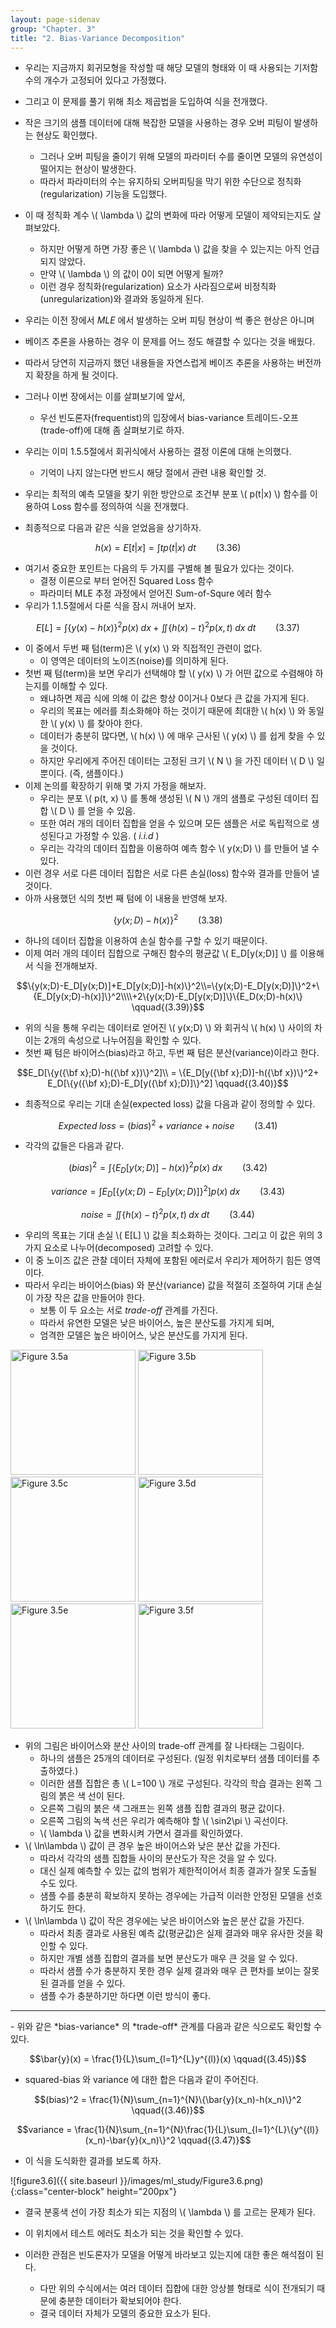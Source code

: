 ```yaml
---
layout: page-sidenav
group: "Chapter. 3"
title: "2. Bias-Variance Decomposition"
---
```


- 우리는 지금까지 회귀모형을 작성할 때 해당 모델의 형태와 이 때 사용되는 기저함수의 개수가 고정되어 있다고 가정했다.
- 그리고 이 문제를 풀기 위해 최소 제곱법을 도입하여 식을 전개했다.
- 작은 크기의 샘플 데이터에 대해 복잡한 모델을 사용하는 경우 오버 피팅이 발생하는 현상도 확인했다.
    - 그러나 오버 피팅을 줄이기 위해 모델의 파라미터 수를 줄이면 모델의 유연성이 떨어지는 현상이 발생한다.
    - 따라서 파라미터의 수는 유지하되 오버피팅을 막기 위한 수단으로 정칙화(regularization) 기능을 도입했다.
- 이 때 정칙화 계수 \\( \lambda \\) 값의 변화에 따라 어떻게 모델이 제약되는지도 살펴보았다.
    - 하지만 어떻게 하면 가장 좋은 \\( \lambda \\) 값을 찾을 수 있는지는 아직 언급되지 않았다.
    - 만약 \\( \lambda \\) 의 값이 0이 되면 어떻게 될까? 
    - 이런 경우 정칙화(regularization) 요소가 사라짐으로써 비정칙화(unregularization)와 결과와 동일하게 된다.
- 우리는 이전 장에서 *MLE* 에서 발생하는 오버 피팅 현상이 썩 좋은 현상은 아니며
- 베이즈 추론을 사용하는 경우 이 문제를 어느 정도 해결할 수 있다는 것을 배웠다.
- 따라서 당연히 지금까지 했던 내용들을 자연스럽게 베이즈 추론을 사용하는 버전까지 확장을 하게 될 것이다.
- 그러나 이번 장에서는 이를 살펴보기에 앞서, 
    - 우선 빈도론자(frequentist)의 입장에서 bias-variance 트레이드-오프(trade-off)에 대해 좀 살펴보기로 하자.

- 우리는 이미 1.5.5절에서 회귀식에서 사용하는 결정 이론에 대해 논의했다. 
    - 기억이 나지 않는다면 반드시 해당 절에서 관련 내용 확인할 것.
- 우리는 최적의 예측 모델을 찾기 위한 방안으로 조건부 분포 \\( p(t\|x) \\) 함수를 이용하여 Loss 함수를 정의하여 식을 전개했다.
- 최종적으로 다음과 같은 식을 얻었음을 상기하자.

$$h(x)=E[t|x]=\int{tp(t|x)\;dt} \qquad{(3.36)}$$

- 여기서 중요한 포인트는 다음의 두 가지를 구별해 볼 필요가 있다는 것이다.
    - 결정 이론으로 부터 얻어진 Squared Loss 함수
    - 파라미터 MLE 추정 과정에서 얻어진 Sum-of-Squre 에러 함수
- 우리가 1.1.5절에서 다룬 식을 잠시 꺼내어 보자.

$$E[L]=\int{\{y(x)-h(x)\}^2p(x)\;dx}+\iint{\{h(x)-t\}^2p(x,t)}\;dx\;dt \qquad{(3.37)}$$

- 이 중에서 두번 째 텀(term)은 \\( y(x) \\) 와 직접적인 관련이 없다. 
    - 이 영역은 데이터의 노이즈(noise)를 의미하게 된다.
- 첫번 째 텀(term)을 보면 우리가 선택해야 할 \\( y(x) \\) 가 어떤 값으로 수렴해야 하는지를 이해할 수 있다.
    - 왜냐하면 제곱 식에 의해 이 값은 항상 0이거나 0보다 큰 값을 가지게 된다. 
    - 우리의 목표는 에러를 최소화해야 하는 것이기 때문에 최대한 \\( h(x) \\) 와 동일한 \\( y(x) \\) 를 찾아야 한다.
    - 데이터가 충분히 많다면, \\( h(x) \\) 에 매우 근사된 \\( y(x) \\) 를 쉽게 찾을 수 있을 것이다. 
    - 하지만 우리에게 주어진 데이터는 고정된 크기 \\( N \\) 을 가진 데이터 \\( D \\) 일 뿐이다. (즉, 샘플이다.)
- 이제 논의를 확장하기 위해 몇 가지 가정을 해보자.
    - 우리는 분포 \\( p(t, x) \\) 를 통해 생성된 \\( N \\) 개의 샘플로 구성된 데이터 집합 \\( D \\) 를 얻을 수 있음.
    - 또한 여러 개의 데이터 집합을 얻을 수 있으며 모든 샘플은 서로 독립적으로 생성된다고 가정할 수 있음. ( *i.i.d* )
    - 우리는 각각의 데이터 집합을 이용하여 예측 함수 \\( y(x;D) \\) 를 만들어 낼 수 있다.
- 이런 경우 서로 다른 데이터 집합은 서로 다른 손실(loss) 함수와 결과를 만들어 낼 것이다.
- 아까 사용했던 식의 첫번 째 텀에 이 내용을 반영해 보자.

$$\{y(x;D)-h(x)\}^2 \qquad{(3.38)}$$

- 하나의 데이터 집합을 이용하여 손실 함수를 구할 수 있기 때문이다.
- 이제 여러 개의 데이터 집합으로 구해진 함수의 평균값 \\( E_D[y(x;D)] \\) 를 이용해서 식을 전개해보자.

$$\{y(x;D)-E_D[y(x;D)]+E_D[y(x;D)]-h(x)\}^2\\=\{y(x;D)-E_D[y(x;D)]\}^2+\{E_D[y(x;D)-h(x)]\}^2\\\\+2\{y(x;D)-E_D[y(x;D)]\}\{E_D(x;D)-h(x)\} \qquad{(3.39)}$$

- 위의 식을 통해 우리는 데이터로 얻어진 \\( y(x;D) \\) 와 회귀식 \\( h(x) \\) 사이의 차이는 2개의 속성으로 나누어짐을 확인할 수 있다.
- 첫번 째 텀은 바이어스(bias)라고 하고, 두번 째 텀은 분산(variance)이라고 한다.

$$E_D[\{y({\bf x};D)-h({\bf x})\}^2]\\
= \{E_D[y({\bf x};D)]-h({\bf x})\}^2+ E_D[\{y({\bf x};D)-E_D[y({\bf x};D)]\}^2] \qquad{(3.40)}$$

- 최종적으로 우리는 기대 손실(expected loss) 값을 다음과 같이 정의할 수 있다.

$${Expected}\;{loss} = (bias)^2 + variance + noise \qquad{(3.41)}$$

- 각각의 값들은 다음과 같다.

$$(bias)^2=\int{\{E_D[y(x;D)]-h(x)\}^2p(x)\;dx} \qquad{(3.42)}$$

$$variance = \int{E_D[\{y(x;D)-E_D[y(x;D)]\}^2]p(x)\;dx} \qquad{(3.43)}$$

$$noise=\iint{\{h(x)-t\}^2p(x,t)\;dx\;dt} \qquad{(3.44)}$$

- 우리의 목표는 기대 손실 \\( E[L] \\) 값을 최소화하는 것이다. 그리고 이 값은 위의 3가지 요소로 나누어(decomposed) 고려할 수 있다.
- 이 중 노이즈 값은 관찰 데이터 자체에 포함된 에러로서 우리가 제어하기 힘든 영역이다.
- 따라서 우리는 바이어스(bias) 와 분산(variance) 값을 적절히 조절하여 기대 손실이 가장 작은 값을 만들어야 한다.
    - 보통 이 두 요소는 서로 *trade-off*  관계를 가진다.
    - 따라서 유연한 모델은 낮은 바이어스, 높은 분산도를 가지게 되며,
    - 엄격한 모델은 높은 바이어스, 낮은 분산도를 가지게 된다.
   
<div class="text-center">
  <img src="{{ site.baseurl }}/images/ml_study/Figure3.5a.png" alt="Figure 3.5a" height="200px" />
  <img src="{{ site.baseurl }}/images/ml_study/Figure3.5b.png" alt="Figure 3.5b" height="200px" />
</div>

<div class="text-center">
  <img src="{{ site.baseurl }}/images/ml_study/Figure3.5c.png" alt="Figure 3.5c" height="200px" />
  <img src="{{ site.baseurl }}/images/ml_study/Figure3.5d.png" alt="Figure 3.5d" height="200px" />
</div>

<div class="text-center">
  <img src="{{ site.baseurl }}/images/ml_study/Figure3.5e.png" alt="Figure 3.5e" height="200px" />
  <img src="{{ site.baseurl }}/images/ml_study/Figure3.5f.png" alt="Figure 3.5f" height="200px" />
</div>

- 위의 그림은 바이어스와 분산 사이의 trade-off 관계를 잘 나타태는 그림이다.
    - 하나의 샘플은 25개의 데이터로 구성된다. (일정 위치로부터 샘플 데이터를 추출하였다.)
    - 이러한 샘플 집합은 총 \\( L=100 \\) 개로 구성된다. 각각의 학습 결과는 왼쪽 그림의 붉은 색 선이 된다.
    - 오른쪽 그림의 붉은 색 그래프는 왼쪽 샘플 집합 결과의 평균 값이다.
    - 오른쪽 그림의 녹색 선은 우리가 예측해야 할 \\( \sin2\pi \\) 곡선이다.
    - \\( \lambda \\) 값을 변화시켜 가면서 결과를 확인하였다.
- \\( \ln\lambda \\) 값이 큰 경우 높은 바이어스와 낮은 분산 값을 가진다.
    - 따라서 각각의 샘플 집합들 사이의 분산도가 작은 것을 알 수 있다.
    - 대신 실제 예측할 수 있는 값의 범위가 제한적이어서 최종 결과가 잘못 도출될 수도 있다.
    - 샘플 수를 충분히 확보하지 못하는 경우에는 가급적 이러한 안정된 모델을 선호하기도 한다.
- \\( \ln\lambda \\) 값이 작은 경우에는 낮은 바이어스와 높은 분산 값을 가진다.
    - 따라서 최종 결과로 사용된 예측 값(평균값)은 실제 결과와 매우 유사한 것을 확인할 수 있다.
    - 하지만 개별 샘플 집합의 결과를 보면 분산도가 매우 큰 것을 알 수 있다.
    - 따라서 샘플 수가 충분하지 못한 경우 실제 결과와 매우 큰 편차를 보이는 잘못된 결과를 얻을 수 있다.
    - 샘플 수가 충분하기만 하다면 이런 방식이 좋다.
    
<hr/>
- 위와 같은 *bias-variance* 의 *trade-off* 관계를 다음과 같은 식으로도 확인할 수 있다.

$$\bar{y}(x) = \frac{1}{L}\sum_{l=1}^{L}y^{(l)}(x) \qquad{(3.45)}$$

- squared-bias 와 variance 에 대한 합은 다음과 같이 주어진다.

$$(bias)^2  = \frac{1}{N}\sum_{n=1}^{N}\{\bar{y}(x_n)-h(x_n)\}^2 \qquad{(3.46)}$$

$$variance = \frac{1}{N}\sum_{n=1}^{N}\frac{1}{L}\sum_{l=1}^{L}\{y^{(l)}(x_n)-\bar{y}(x_n)\}^2 \qquad{(3.47)}$$

- 이 식을 도식화한 결과를 보도록 하자.

![figure3.6]({{ site.baseurl }}/images/ml_study/Figure3.6.png){:class="center-block" height="200px"}

- 결국 분홍색 선이 가장 최소가 되는 지점의 \\( \lambda \\) 를 고르는 문제가 된다.
- 이 위치에서 테스트 에러도 최소가 되는 것을 확인할 수 있다.

- 이러한 관점은 빈도론자가 모델을 어떻게 바라보고 있는지에 대한 좋은 해석점이 된다.
    - 다만 위의 수식에서는 여러 데이터 집합에 대한 앙상블 형태로 식이 전개되기 때문에 충분한 데이터가 확보되어야 한다.
    - 결국 데이터 자체가 모델의 중요한 요소가 된다.
    
